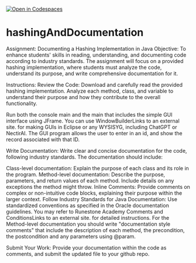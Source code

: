 [![Open in Codespaces](https://classroom.github.com/assets/launch-codespace-2972f46106e565e64193e422d61a12cf1da4916b45550586e14ef0a7c637dd04.svg)](https://classroom.github.com/open-in-codespaces?assignment_repo_id=19084286)
# hashingAndDocumentation
Assignment: Documenting a Hashing Implementation in Java
Objective:
To enhance students' skills in reading, understanding, and documenting code according to industry standards. The assignment will focus on a provided hashing implementation, where students must analyze the code, understand its purpose, and write comprehensive documentation for it.

Instructions:
Review the Code:
Download and carefully read the provided hashing implementation. Analyze each method, class, and variable to understand their purpose and how they contribute to the overall functionality.

Run both the console main and the main that includes the simple GUI interface using JFrame.  You can use WindowBuilderLinks to an external site. for making GUIs in Eclipse or any WYSISYG, including ChatGPT or NectirAI.  The GUI program allows the user to enter in an id, and show the record associated with that ID.

Write Documentation:
Write clear and concise documentation for the code, following industry standards. The documentation should include:

Class-level documentation: Explain the purpose of each class and its role in the program.
Method-level documentation: Describe the purpose, parameters, and return values of each method. Include details on any exceptions the method might throw.
Inline Comments: Provide comments on complex or non-intuitive code blocks, explaining their purpose within the larger context.
Follow Industry Standards for Java Documentation:
Use standardized conventions as specified in the Oracle documentation guidelines. You may refer to Runestone Academy Comments and ConditionsLinks to an external site. for detailed instructions.  For the Method-level documentation you should write "documentation style comments" that include the description of each method, the precondition, the postcondition and any parameters using @param.

Submit Your Work:
Provide your documentation within the code as comments, and submit the updated file to your github repo.
